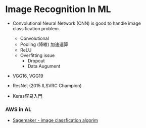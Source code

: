 # Image Recognition In ML
* Convolutional Neural Network (CNN) is good to handle image classification problem.

	* Convolutional
	* Pooling (降維) 加速運算
	* ReLU
	* Overfitting issue
		* Dropout
		* Data Augument
* VGG16, VGG19
* ResNet (2015 ILSVRC Champion)
* Keras容易入門

### AWS in AL
* [Sagemaker - image classfication algorim](https://docs.aws.amazon.com/sagemaker/latest/dg/image-classification.html)